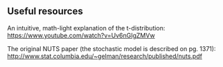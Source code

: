 ## Useful resources

An intuitive, math-light explanation of the t-distribution:
https://www.youtube.com/watch?v=Uv6nGIgZMVw

The original NUTS paper (the stochastic model is described on pg. 1371):
http://www.stat.columbia.edu/~gelman/research/published/nuts.pdf